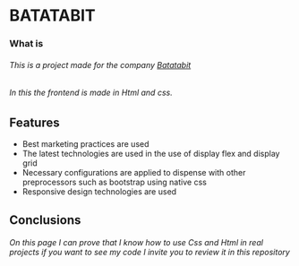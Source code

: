 # BATATABIT

### What is
###### This is a project made for the company [Batatabit](https://www.instagram.com/batatabit/?hl=es "Batatabit")
###### In this the frontend is made in Html and css.

## Features

- Best marketing practices are used
- The latest technologies are used in the use of display flex and display grid
- Necessary configurations are applied to dispense with other preprocessors such as bootstrap using native css
- Responsive design technologies are used

## Conclusions

###### On this page I can prove that I know how to use Css and Html in real projects if you want to see my code I invite you to review it in this repository
